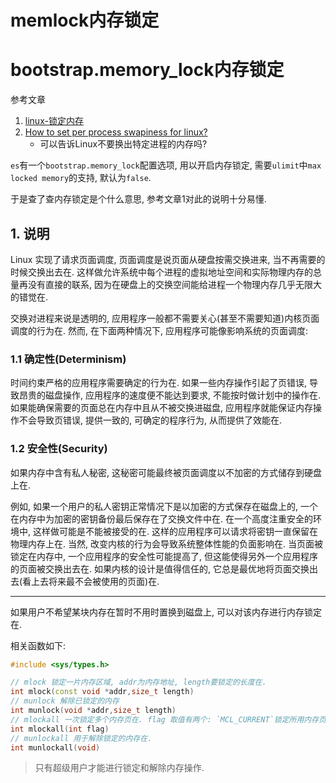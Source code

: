 # memlock内存锁定

# bootstrap.memory_lock内存锁定

参考文章

1. [linux-锁定内存](https://blog.csdn.net/jidonghui/article/details/7332266)
2. [How to set per process swapiness for linux?](https://unix.stackexchange.com/questions/10214/how-to-set-per-process-swapiness-for-linux)
    - 可以告诉Linux不要换出特定进程的内存吗?

`es`有一个`bootstrap.memory_lock`配置选项, 用以开启内存锁定, 需要`ulimit`中`max locked memory`的支持, 默认为`false`. 

于是查了查内存锁定是个什么意思, 参考文章1对此的说明十分易懂.

## 1. 说明

Linux 实现了请求页面调度, 页面调度是说页面从硬盘按需交换进来, 当不再需要的时候交换出去在. 这样做允许系统中每个进程的虚拟地址空间和实际物理内存的总量再没有直接的联系, 因为在硬盘上的交换空间能给进程一个物理内存几乎无限大的错觉在. 

交换对进程来说是透明的, 应用程序一般都不需要关心(甚至不需要知道)内核页面调度的行为在. 然而, 在下面两种情况下, 应用程序可能像影响系统的页面调度: 

### 1.1 确定性(Determinism)

时间约束严格的应用程序需要确定的行为在. 如果一些内存操作引起了页错误, 导致昂贵的磁盘操作, 应用程序的速度便不能达到要求, 不能按时做计划中的操作在. 如果能确保需要的页面总在内存中且从不被交换进磁盘, 应用程序就能保证内存操作不会导致页错误, 提供一致的, 可确定的程序行为, 从而提供了效能在. 

### 1.2 安全性(Security)

如果内存中含有私人秘密, 这秘密可能最终被页面调度以不加密的方式储存到硬盘上在. 

例如, 如果一个用户的私人密钥正常情况下是以加密的方式保存在磁盘上的, 一个在内存中为加密的密钥备份最后保存在了交换文件中在. 在一个高度注重安全的环境中, 这样做可能是不能被接受的在. 这样的应用程序可以请求将密钥一直保留在物理内存上在. 当然, 改变内核的行为会导致系统整体性能的负面影响在. 当页面被锁定在内存中, 一个应用程序的安全性可能提高了, 但这能使得另外一个应用程序的页面被交换出去在. 如果内核的设计是值得信任的, 它总是最优地将页面交换出去(看上去将来最不会被使用的页面)在. 

------

如果用户不希望某块内存在暂时不用时置换到磁盘上, 可以对该内存进行内存锁定在. 

相关函数如下: 

```c++
#include <sys/types.h> 

// mlock 锁定一片内存区域, addr为内存地址, length要锁定的长度在. 
int mlock(const void *addr,size_t length)
// munlock 解除已锁定的内存
int munlock(void *addr,size_t length)
// mlockall 一次锁定多个内存页在. flag 取值有两个: `MCL_CURRENT`锁定所用内存页, `MCL_FUTURE`锁定为进程分配的地址空间内存页在. 
int mlockall(int flag)
// munlockall 用于解除锁定的内存在. 
int munlockall(void)
```

> 只有超级用户才能进行锁定和解除内存操作.

